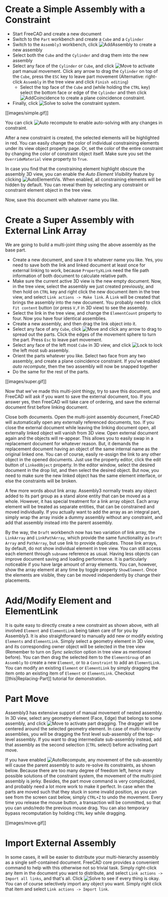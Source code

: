 # Create a Simple Assembly with a Constraint

* Start FreeCAD and create a new document
* Switch to the `Part` workbench and create a `Cube` and a `Cylinder`
* Switch to the `Assembly3` workbench, click   ![AddAssembly](../raw/master/freecad/asm3/Gui/Resources/icons/Assembly_New_Assembly.svg?sanitize=true) 
  to create a new assembly
* Select both the `Cube` and the `Cylinder` and drag them into the new assembly
* Select any face of the `Cylinder` or `Cube`, and click   ![Move](../raw/master/freecad/asm3/Gui/Resources/icons/Assembly_Move.svg?sanitize=true) to
  activate part manual movement. Click any arrow to drag the `Cylinder` on top  of the `Cube`, press the `ESC` key to leave part movement (Alternative:
  right-click `Assembly` in the tree view and click `Finish editing`) 
  * Select the top face of the `Cube` and (while holding the `CTRL` key) select the bottom   face or edge of the `Cylinder` and then click   ![AddCoincidence](../raw/master/freecad/asm3/Gui/Resources/icons/constraints/Assembly_ConstraintCoincidence.svg?sanitize=true)   to create a plane coincidence constraint.
* Finally, click   ![Solve](../raw/master/freecad/asm3/Gui/Resources/icons/AssemblyWorkbench.svg?sanitize=true)   to solve the constraint system.

[[images/simple.gif]]

You can click ![Auto recompute](../raw/master/freecad/asm3/Gui/Resources/icons/Assembly_AutoRecompute.svg?sanitize=true) to enable auto-solving with any changes in constraint.

After a new constraint is created, the selected elements will be highlighted in red. You can easily change the color of individual constraining elements under its view object property page. Or, set the color of the entire constraint by changing the color of constraint object itself. Make sure you set the `OverrideMaterial` view property to `True`.  

In case you find that the constraining element highlight obscure the assembly 3D view, you can enable the _Auto Element Visibility_ feature by clicking ![AutoElementVis](../raw/master/freecad/asm3/Gui/Resources/icons/Assembly_AutoElementVis.svg?sanitize=true). When enabled, all constraining elements will be hidden by default. You can reveal them by selecting any constraint or constraint element object in the tree view.

Now, save this document with whatever name you like.

# Create a Super Assembly with External Link Array

We are going to build a multi-joint _thing_ using the above assembly as the base part.

* Create a new document, and save it to whatever name you like. Yes, you need   to save both the link and linked document at least once for external linking   to work, because `PropertyXLink` need the file path information of both   document to calculate relative path.
* Make sure the current active 3D view is the new empty document. Now, in the   tree view, select the assembly we just created previously, and then hold on   `CTRL` key and right click the new document item in the tree view, and select   `Link actions -> Make link`. A `Link` will be created that brings the   assembly into the new document. You probably need to click `Fit content`   button (or press `V,F` in 3D view) to see the assembly.
* Select the link in the tree view, and change the `ElementCount` property to   four. Now you have four identical assemblies.
* Create a new assembly, and then drag the link object into it.
* Select any face of any `Cube`, click   ![Move](../raw/master/freecad/asm3/Gui/Resources/icons/Assembly_Move.svg?sanitize=true)   and click any arrow to drag to spread out the parts. Click the edges of the   movement sphere to turn the part. Press `Esc` to leave part movement.
* Select any face of the left most `Cube` in 3D view, and click   ![Lock](../raw/master/freecad/asm3/Gui/Resources/icons/constraints/Assembly_ConstraintLock.svg?sanitize=true)   to lock the left most sub assembly.
* Orient the parts whatever you like. Select two face from any two assembly,   and create a plane coincidence constraint. If you've enabled _auto
  recompute_, then the two assembly will now be snapped together
* Do the same for the rest of the parts.

[[images/super.gif]]

Now that we've made this multi-joint thingy, try to save this document, and FreeCAD will ask if you want to save the external document, too. If you answer yes, then FreeCAD will take care of ordering, and save the external document first before linking document.

Close both documents. Open the multi-joint assembly document, FreeCAD will automatically open any externally referenced documents, too. If you close the external document while leaving the linking document open, all externally linked object will vanish from 3D view. Open external document again and the objects will re-appear. This allows you to easily swap in a replacement document for whatever reason. But, it demands the replacement document having an object of the same internal name as the original linked one. You can of course, easily re-assign the link to any other object in the opened documents. Just use the property editor, click the edit button of `LinkedObject` property. In the editor window, select the desired document in the drop list, and then select the desired object. But now, you need to make sure the new linked object has the same element interface, or else the constraints will be broken.

A few more words about link array. Assembly3 normally treats any object added to its part group as a stand alone entity that can be moved as a whole. However, it has special treatment for a link array object. Each array element  will be treated as separate entities, that can be constrained and moved individually. If you actually want to add the array as an integral part, simply wrap the array inside a dummy assembly without any constraint, and add that assembly instead into the parent assembly. 

By the way, the `Draft` workbench now has two variation of link array, the `LinkArray` and `LinkPathArray`, which provide the same functionality as `Draft` `Array` and `PathArray`, but use link to provide duplicates. Those link arrays, by default, do not show individual element in tree view. You can still access each element through `subname` reference as usual. Having less objects can improve document saving and loading performance. It is particularly noticeable if you have large amount of array elements. You can, however, show the array element at any time by toggle property `ShowElement`. Once the elements are visible, they can be moved independently by change their placements.

# Add/Modify Element and ElementLink

It is quite easy to directly create a new constraint as shown above, with all involved `Element` and `ElementLink` being taken care of for you by Assembly3. It is also straightforward to manually add new or modify existing `Elements` and `ElementLink`. Simply select a geometry element in 3D view, and its corresponding owner object will be selected in the tree view (Remember to turn on _Sync selection_ option in tree view as mentioned before). You can then drag the selected item to the `ElementGroup` of an `Assembly` to create a new `Element`, or to a `Constraint` to add an `ElementLink`. You can modify an existing `Element` or `ElementLink` by simply dragging the item onto an existing item of `Element` or `ElementLink`. Checkout [[this|Replacing-Part]] tutorial for demonstration.

# Part Move

Assembly3 has extensive support of manual movement of nested assembly. In 3D view, select any geometry element (Face, Edge) that belongs to some assembly, and click ![Move](../raw/master/freecad/asm3/Gui/Resources/icons/Assembly_Move.svg?sanitize=true)  to activate part dragging. The dragger will be centered around the selected geometry element. In case of multi-hierarchy assemblies, you will be dragging the first level sub-assembly of the top-level assembly. If you want to drag intermediate sub-assembly instead, add that assembly as the second selection (`CTRL` select) before activating part move. 

If you have enabled ![AutoRecompute](../raw/master/freecad/asm3/Gui/Resources/icons/Assembly_AutoRecompute.svg?sanitize=true), any movement of the sub-assembly will cause the parent assembly to auto re-solve its constraints, as shown below. Because there are too many degree of freedom left, hence many possible solutions of the constraint system, the movement of the multi-joint assembly is jerky. Besides, the part move command is very complicated, and probably need a lot more work to make it perfect. In case when the parts are moved such that they stuck in some invalid position, as you can see from the screen cast below, simply `CTRL+Z` to undo the movement. Every time you release the mouse button, a transaction will be committed, so that you can undo/redo the previous mouse drag. You can also temporary bypass recomputation by holding `CTRL` key while dragging.


[[images/move.gif]]

# Import External Assembly

In some cases, it will be easier to distribute your multi-hierarchy assembly as a single self-contained document. FreeCAD core provides a convenient command to help with this otherwise not so trivial task. Simply right-click any item in the document you want to distribute, and select `Link actions -> Import all links`, and that's all. Click ![Solve](../raw/master/freecad/asm3/Gui/Resources/icons/AssemblyWorkbench.svg?sanitize=true) to see if every thing is okay. You can of course selectively import any object you want. Simply right click that item and select `Link actions -> Import link`.

